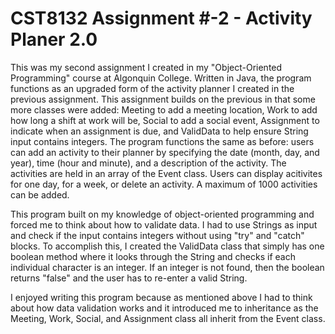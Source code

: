 # CST8132 Assignment #-2 - Activity Planer 2.0
This was my second assignment I created in my "Object-Oriented Programming" course at Algonquin College. Written in Java, the program functions as an upgraded form of the activity planner I created in the previous assignment. This assignment builds on the previous in that some more classes were added: Meeting to add a meeting location, Work to add how long a shift at work will be, Social to add a social event, Assignment to indicate when an assignment is due, and ValidData to help ensure String input contains integers. The program functions the same as before: users can add an activity to their planner by specifying the date (month, day, and year), time (hour and minute), and a description of the activity. The activities are held in an array of the Event class. Users can display acitivites for one day, for a week, or delete an activity. A maximum of 1000 activities can be added.

This program built on my knowledge of object-oriented programming and forced me to think about how to validate data. I had to use Strings as input and check if the input contains integers without using "try" and "catch" blocks. To accomplish this, I created the ValidData class that simply has one boolean method where it looks through the String and checks if each individual character is an integer. If an integer is not found, then the boolean returns "false" and the user has to re-enter a valid String.

I enjoyed writing this program because as mentioned above I had to think about how data validation works and it introduced me to inheritance as the Meeting, Work, Social, and Assignment class all inherit from the Event class.
